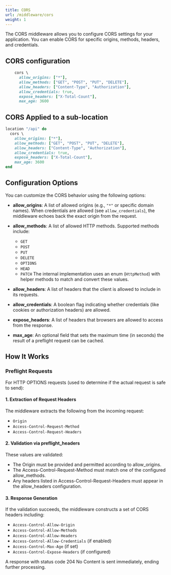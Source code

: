 ```yaml
---
title: CORS
url: /middleware/cors
weight: 1
---
```


The CORS middleware allows you to configure CORS settings for your application.
You can enable CORS for specific origins, methods, headers, and credentials.


## CORS configuration
```ruby {filename=Itsi.rb}
    cors \
      allow_origins: ["*"],
      allow_methods: ["GET", "POST", "PUT", "DELETE"],
      allow_headers: ["Content-Type", "Authorization"],
      allow_credentials: true,
      expose_headers: ["X-Total-Count"],
      max_age: 3600
```



## CORS Applied to a sub-location
```ruby {filename=Itsi.rb}
location "/api" do
  cors \
    allow_origins: ["*"],
    allow_methods: ["GET", "POST", "PUT", "DELETE"],
    allow_headers: ["Content-Type", "Authorization"],
    allow_credentials: true,
    expose_headers: ["X-Total-Count"],
    max_age: 3600
end
```

## Configuration Options

You can customize the CORS behavior using the following options:

- **allow_origins**:
  A list of allowed origins (e.g., `"*"` or specific domain names).
  When credentials are allowed (see `allow_credentials`), the middleware echoes back the exact origin from the request.

- **allow_methods**:
  A list of allowed HTTP methods. Supported methods include:
  - `GET`
  - `POST`
  - `PUT`
  - `DELETE`
  - `OPTIONS`
  - `HEAD`
  - `PATCH`
  The internal implementation uses an enum (`HttpMethod`) with helper methods to match and convert these values.

- **allow_headers**:
  A list of headers that the client is allowed to include in its requests.

- **allow_credentials**:
  A boolean flag indicating whether credentials (like cookies or authorization headers) are allowed.

- **expose_headers**:
  A list of headers that browsers are allowed to access from the response.

- **max_age**:
  An optional field that sets the maximum time (in seconds) the result of a preflight request can be cached.

## How It Works

### Preflight Requests

For HTTP OPTIONS requests (used to determine if the actual request is safe to send):
#### 1.	Extraction of Request Headers
The middleware extracts the following from the incoming request:
*	`Origin`
*	`Access-Control-Request-Method`
*	`Access-Control-Request-Headers`

#### 2.	Validation via preflight_headers
These values are validated:
*	The Origin must be provided and permitted according to allow_origins.
*	The Access-Control-Request-Method must match one of the configured allow_methods.
*	Any headers listed in Access-Control-Request-Headers must appear in the allow_headers configuration.

#### 3.	Response Generation
If the validation succeeds, the middleware constructs a set of CORS headers including:
*	`Access-Control-Allow-Origin`
*	`Access-Control-Allow-Methods`
*	`Access-Control-Allow-Headers`
*	`Access-Control-Allow-Credentials` (if enabled)
*	`Access-Control-Max-Age` (if set)
*	`Access-Control-Expose-Headers` (if configured)

A response with status code 204 No Content is sent immediately, ending further processing.
